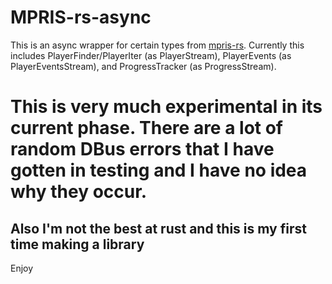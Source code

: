 # MPRIS-rs-async
This is an async wrapper for certain types from [mpris-rs](https://github.com/Mange/mpris-rs). 
Currently this includes PlayerFinder/PlayerIter (as PlayerStream), PlayerEvents (as PlayerEventsStream), and ProgressTracker (as ProgressStream).

# This is very much experimental in its current phase. There are a lot of random DBus errors that I have gotten in testing and I have no idea why they occur.


## Also I'm not the best at rust and this is my first time making a library

Enjoy
